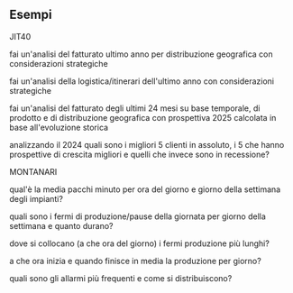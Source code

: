 ## Esempi ##

JIT40

fai un'analisi del fatturato ultimo anno per distribuzione geografica con considerazioni strategiche

fai un'analisi della logistica/itinerari dell'ultimo anno con considerazioni strategiche

fai un'analisi del fatturato degli ultimi 24 mesi su base temporale, di prodotto e di distribuzione geografica con prospettiva 2025 calcolata in base all'evoluzione storica

analizzando il 2024 quali sono i migliori 5 clienti in assoluto, i 5 che hanno prospettive di crescita migliori e quelli che invece sono in recessione?


MONTANARI

qual'è la media pacchi minuto per ora del giorno e giorno della settimana degli impianti?

quali sono i fermi di produzione/pause della giornata per giorno della settimana e quanto durano?

dove si collocano (a che ora del giorno) i fermi produzione più lunghi?

a che ora inizia e quando finisce in media la produzione per giorno?

quali sono gli allarmi più frequenti e come si distribuiscono?

